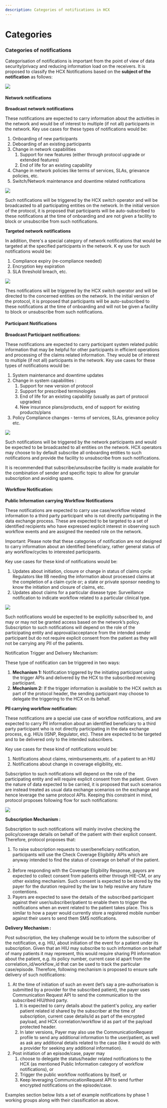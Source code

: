 ```yaml
---
description: Categories of notifications in HCX
---
```


# Categories

### Categories of notifications <a href="#_j3k234ghi2oh" id="_j3k234ghi2oh"></a>

Categorisation of notifications is important from the point of view of data security/privacy and reducing information load on the receivers. It is proposed to classify the HCX Notifications based on the **subject of the notification** as follows:

![](<../../../.gitbook/assets/0 (1)>)

#### **Network notifications**

**Broadcast network notifications**

These notifications are expected to carry information about the activities in the network and would be of interest to multiple (if not all) participants in the network. Key use cases for these types of notifications would be:

1. Onboarding of new participants
2. Deboarding of an existing participants
3. Change in network capabilities
   1. Support for new features (either through protocol upgrade or extended features)
   2. End of life for an existing capability
4. Change in network policies like terms of services, SLAs, grievance policies, etc.
5. Switch/Network maintenance and downtime related notifications

![](<../../../.gitbook/assets/1 (1)>)

Such notifications will be triggered by the HCX switch operator and will be broadcasted to all participating entities on the network. In the initial version of the protocol, it is proposed that participants will be auto-subscribed to these notifications at the time of onboarding and are not given a facility to block or unsubscribe from such notifications.

**Targeted network notifications**

In addition, there's a special category of network notifications that would be targeted at the specified participants in the network. K ey use for such notifications would be:

1. Compliance expiry (re-compliance needed)
2. Encryption key expiration
3. SLA threshold breach, etc.

![](<../../../.gitbook/assets/2 (1)>)

Thes notifications will be triggered by the HCX switch operator and will be directed to the concerned entities on the network. In the initial version of the protocol, it is proposed that participants will be auto-subscribed to these notifications at the time of onboarding and will not be given a facility to block or unsubscribe from such notifications.

#### **Participant Notifications**

**Broadcast Participant notifications:**

These notifications are expected to carry participant system related public information that may be helpful for other participants in efficient operations and processing of the claims related information. They would be of interest to multiple (if not all) participants in the network. Key use cases for these types of notifications would be:

1. System maintenance and downtime updates
2. Change in system capabilities :
   1. Support for new version of protocol
   2. Support for prescribed terminologies
   3. End of life for an existing capability (usually as part of protocol upgrades)
   4. New insurance plans/products, end of support for existing products/plans
3. Policy Compliance changes - terms of services, SLAs, grievance policy etc.

![](<../../../.gitbook/assets/3 (1)>)

Such notifications will be triggered by the network participants and would be expected to be broadcasted to all entities on the network. HCX operators may choose to by default subscribe all onboarding entities to such notifications and provide the facility to unsubscribe from such notifications.

It is recommended that subscribe/unsubscribe facility is made available for the combination of sender and specific topic to allow for granular subscription and avoiding spams.

#### **Workflow Notification:**

**Public Information carrying Workflow Notifications**

These notifications are expected to carry use case/workflow related information to a third party participant who is not directly participating in the data exchange process. These are expected to be targeted to a set of identified recipients who have expressed explicit interest in observing such workflow events and are assigned the needed role on the network.

Important: Please note that these categories of notification are not designed to carry information about an identified beneficiary, rather general status of any workflow/cycles to interested participants.

Key use cases for these kind of notifications would be:

1. Updates about initiation, closure or change in status of claims cycle: Regulators like IIB needing the information about processed claims at the completion of a claim cycle or; a state or private sponsor needing to know the initiation and closure of claims, etc.
2. Updates about claims for a particular disease type: Surveillance notification to indicate workflow related to a particular clinical type.

![](<../../../.gitbook/assets/4 (1)>)

Such notifications would be expected to be explicitly subscribed to, and may or may not be granted access based on the network’s policy. Subscription to such notifications will depend on the role of the participating entity and approval/acceptance from the intended sender participant but do not require explicit consent from the patient as they will not be carrying any PII of the patients.

Notification Trigger and Delivery Mechanism:

These type of notification can be triggered in two ways:

1. **Mechanism 1:** Notification triggered by the initiating participant using the trigger APIs and delivered by the HCX to the subscribed receiving participant.
2. **Mechanism 2:** If the trigger information is available to the HCX switch as part of the protocol header, the sending participant may choose to delegate the triggering to the HCX on its behalf.

**PII carrying workflow notification:**

These notifications are a special use case of workflow notifications, and are expected to carry PII information about an identified beneficiary to a third party participant who is not directly participating in the data exchange process, e.g. HIUs (ISNP, Regulator, etc). These are expected to be targeted and to be delivered only to the intended subscribers.

Key use cases for these kind of notifications would be:

1. Notifications about claims, reimbursements,etc. of a patient to an HIU
2. Notifications about change in coverage eligibility, etc.

Subscription to such notifications will depend on the role of the participating entity and will require explicit consent from the patient. Given the nature of data expected to be carried, it is proposed that such scenarios are instead treated as usual data exchange scenarios on the exchange and hence leverage the same protocol APIs. Keeping this constraint in mind, protocol proposes following flow for such notifications:

![](<../../../.gitbook/assets/5 (1)>)

**Subscription Mechanism :**

Subscription to such notifications will mainly involve checking the policy/coverage details on behalf of the patient with their explicit consent. Therefore, protocol proposes that:

1. To raise subscription requests to user/beneficiary notification, participants will use the Check Coverage Eligibility APIs which are anyway intended to find the status of coverage on behalf of the patient. .
2. Before responding with the Coverage Eligibility Response, payors are expected to collect consent from patients either through HIE-CM, or any other existing mechanism. Such consent is expected to be stored by the payer for the duration required by the law to help resolve any future contentions.
3. Payers are expected to save the details of the subscribed participant against their user/subscriber/patient to enable them to trigger the notifications when an event related to the patient takes place. This is similar to how a payer would currently store a registered mobile number against their users to send them SMS notifications.

**Delivery Mechanism :**

Post subscription, the key challenge would be to inform the subscriber of the notification, e.g. HIU, about initiation of the event for a patient under its subscription. Given that an HIU may subscribe to such information on behalf of many patients it may represent, this would require sharing PII information about the patient, e.g. its policy number, current case id apart from the correlation\_id/workflow\_id that can be used to track the particular case/episode. Therefore, following mechanism is proposed to ensure safe delivery of such notifications:

1. At the time of initiation of such an event (let’s say a pre-authorisation is submitted by a provider for the subscribed patient), the payer uses Communication Request API to send the communication to the subscribed HIU/third party.
   1. It is expected to carry details about the patient's policy, any earlier patient related id shared by the subscriber at the time of subscription, current case details/id as part of the encrypted payload, and HCX correlation/workflow id as part of the payload protected header.
   2. In later versions, Payer may also use the CommunicationRequest profile to send any additional information to the user/patient, as well as ask any additional details related to the case (like it would do with a provider for seeking any additional information).
2. Post initiation of an episode/case, payer may
   1. choose to delegate the status/header related notifications to the HCX (as mentioned Public Information category of workflow notifications), or
   2. Trigger the public workflow notifications by itself, or
   3. Keep leveraging CommunicationRequest API to send further encrypted notifications on the episode/case.

Examples section below lists a set of example notifications by phase 1 working groups along with their classification as above.

### &#x20;<a href="#_as5nkkfw3036" id="_as5nkkfw3036"></a>
